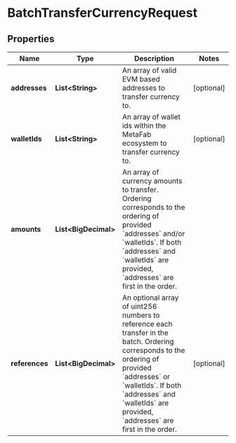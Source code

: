 

# BatchTransferCurrencyRequest


## Properties

| Name | Type | Description | Notes |
|------------ | ------------- | ------------- | -------------|
|**addresses** | **List&lt;String&gt;** | An array of valid EVM based addresses to transfer currency to. |  [optional] |
|**walletIds** | **List&lt;String&gt;** | An array of wallet ids within the MetaFab ecosystem to transfer currency to. |  [optional] |
|**amounts** | **List&lt;BigDecimal&gt;** | An array of currency amounts to transfer. Ordering corresponds to the ordering of provided &#x60;addresses&#x60; and/or &#x60;walletIds&#x60;. If both &#x60;addresses&#x60; and &#x60;walletIds&#x60; are provided, &#x60;addresses&#x60; are first in the order. |  |
|**references** | **List&lt;BigDecimal&gt;** | An optional array of uint256 numbers to reference each transfer in the batch. Ordering corresponds to the ordering of provided &#x60;addresses&#x60; or &#x60;walletIds&#x60;. If both &#x60;addresses&#x60; and &#x60;walletIds&#x60; are provided, &#x60;addresses&#x60; are first in the order. |  [optional] |



